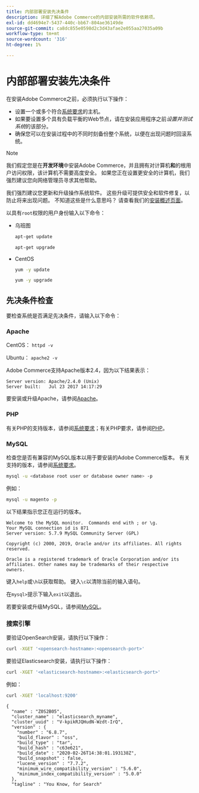 ```yaml
---
title: 内部部署安装先决条件
description: 详细了解Adobe Commerce的内部安装所需的软件依赖项。
exl-id: dd4694e7-5437-440c-bb67-804ae36149de
source-git-commit: ca8dc855e0598d2c3d43afae2e055aa27035a09b
workflow-type: tm+mt
source-wordcount: '316'
ht-degree: 1%

---
```


# 内部部署安装先决条件

在安装Adobe Commerce之前，必须执行以下操作：

* 设置一个或多个符合[系统要求](../system-requirements.md)的主机。
* 如果要设置多个具有负载平衡的Web节点，请在安装应用程序之前&#x200B;_设置并测试系统_&#x200B;的该部分。
* 确保您可以在安装过程中的不同时刻备份整个系统，以便在出现问题时回滚系统。

>[!NOTE]
>
>我们假定您是在&#x200B;**开发环境**&#x200B;中安装Adobe Commerce，并且拥有对计算机&#x200B;**和**&#x200B;的根用户访问权限，该计算机不需要高度安全。 如果您正在设置更安全的计算机，我们强烈建议您向网络管理员寻求其他帮助。

我们强烈建议您更新和升级操作系统软件。 这些升级可提供安全和软件修复，以防止将来出现问题。 不知道这些是什么意思吗？ 请查看我们的[安装概述页面](../overview.md)。

以具有`root`权限的用户身份输入以下命令：

* 乌班图

  ```bash
  apt-get update
  ```

  ```bash
  apt-get upgrade
  ```

* CentOS

  ```bash
  yum -y update
  ```

  ```bash
  yum -y upgrade
  ```

## 先决条件检查

要检查系统是否满足先决条件，请输入以下命令：

### Apache

CentOS： `httpd -v`

Ubuntu： `apache2 -v`

Adobe Commerce支持Apache版本2.4，因为以下结果表示：

```
Server version: Apache/2.4.0 (Unix)
Server built:   Jul 23 2017 14:17:29
```

要安装或升级Apache，请参阅[Apache](web-server/apache.md)。

### PHP

有关PHP的支持版本，请参阅[系统要求](../system-requirements.md)；有关PHP要求，请参阅[PHP](../system-requirements.md#php-settings)。

### MySQL

检查您是否有兼容的MySQL版本以用于要安装的Adobe Commerce版本。 有关支持的版本，请参阅[系统要求](../system-requirements.md)。

```bash
mysql -u <database root user or database owner name> -p
```

例如：

```bash
mysql -u magento -p
```

以下结果指示您正在运行的版本。

```
Welcome to the MySQL monitor.  Commands end with ; or \g.
Your MySQL connection id is 871
Server version: 5.7.9 MySQL Community Server (GPL)

Copyright (c) 2000, 2019, Oracle and/or its affiliates. All rights reserved.

Oracle is a registered trademark of Oracle Corporation and/or its
affiliates. Other names may be trademarks of their respective
owners.
```

键入`help`或`\h`以获取帮助。 键入`\c`以清除当前的输入语句。

在`mysql>`提示下输入`exit`以退出。

若要安装或升级MySQL，请参阅[MySQL](database/mysql.md)。

### 搜索引擎

要验证OpenSearch安装，请执行以下操作：

```bash
curl -XGET '<opensearch-hostname>:<opensearch-port>'
```

要验证Elasticsearch安装，请执行以下操作：

```bash
curl -XGET '<elasticsearch-hostname>:<elasticsearch-port>'
```

例如：

```bash
curl -XGET 'localhost:9200'
```

```
{
  "name" : "Z0S2B05",
  "cluster_name" : "elasticsearch_myname",
  "cluster_uuid" : "V-kpikRJQHudN-Wzdt-IrQ",
  "version" : {
    "number" : "6.8.7",
    "build_flavor" : "oss",
    "build_type" : "tar",
    "build_hash" : "c63e621",
    "build_date" : "2020-02-26T14:38:01.193138Z",
    "build_snapshot" : false,
    "lucene_version" : "7.7.2",
    "minimum_wire_compatibility_version" : "5.6.0",
    "minimum_index_compatibility_version" : "5.0.0"
  },
  "tagline" : "You Know, for Search"
```
